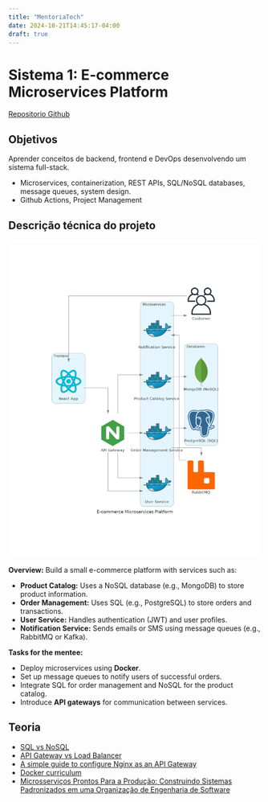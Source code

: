 ```yaml
---
title: "MentoriaTech"
date: 2024-10-21T14:45:17-04:00
draft: true
---
```


# Sistema 1: E-commerce Microservices Platform

[Repositorio Github](https://github.com/GuidoBR/ecommerce-microservices)

## Objetivos

Aprender conceitos de backend, frontend e DevOps desenvolvendo um sistema full-stack.

- Microservices, containerization, REST APIs, SQL/NoSQL databases, message queues, system design.
- Github Actions, Project Management

## Descrição técnica do projeto

![](mentor-architecture1.png)

**Overview:**
Build a small e-commerce platform with services such as:

- **Product Catalog:** Uses a NoSQL database (e.g., MongoDB) to store product information.
- **Order Management:** Uses SQL (e.g., PostgreSQL) to store orders and transactions.
- **User Service:** Handles authentication (JWT) and user profiles.
- **Notification Service:** Sends emails or SMS using message queues (e.g., RabbitMQ or Kafka).

**Tasks for the mentee:**

- Deploy microservices using **Docker**.
- Set up message queues to notify users of successful orders.
- Integrate SQL for order management and NoSQL for the product catalog.
- Introduce **API gateways** for communication between services.

## Teoria

- [SQL vs NoSQL](https://medium.com/@abhirup.acharya009/sql-vs-nosql-choosing-the-right-database-model-for-your-business-needs-66aa39199c55)
- [API Gateway vs Load Balancer](https://www.moesif.com/blog/technical/api-development/API-Gateway-VS-Load-Balancer/)
- [A simple guide to configure Nginx as an API Gateway](https://medium.com/@nirmalkumar30/a-simple-guide-to-configure-nginx-as-an-api-gateway-684924cd51d0)
- [Docker curriculum](https://docker-curriculum.com/)
- [Microsserviços Prontos Para a Produção: Construindo Sistemas Padronizados em uma Organização de Engenharia de Software](https://www.amazon.com.br/Microsservi%C3%A7os-Prontos-Para-Produ%C3%A7%C3%A3o-Padronizados/dp/8575226215)
